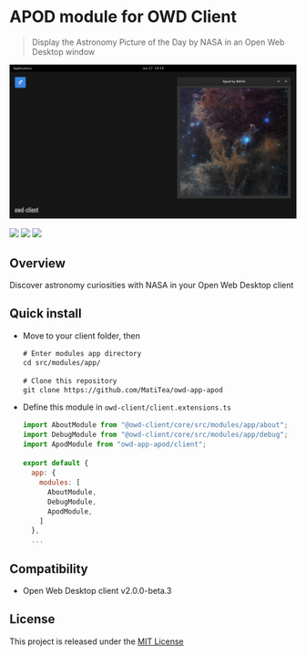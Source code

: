 # APOD module for OWD Client
> Display the Astronomy Picture of the Day by NASA in an Open Web Desktop window

<p>
    <img src="media/demo.png" alt="OWD Sample module demo" />
</p>

<p>
    <a href="https://github.com/MatiTea/owd-app-apod/blob/main/LICENSE"><img src="https://img.shields.io/badge/license-MIT-green.svg" /></a>
    <a href="https://github.com/owdproject/owd-client"><img src="https://img.shields.io/badge/owd-client-3A9CB6" /></a>
    <a href="https://github.com/topics/owd-modules"><img src="https://img.shields.io/badge/owd-modules-888" /></a>
</p>

## Overview
Discover astronomy curiosities with NASA in your Open Web Desktop client

## Quick install
- Move to your client folder, then
  ```
  # Enter modules app directory
  cd src/modules/app/
  
  # Clone this repository
  git clone https://github.com/MatiTea/owd-app-apod
  ```
- Define this module in `owd-client/client.extensions.ts`
  ```js
  import AboutModule from "@owd-client/core/src/modules/app/about";
  import DebugModule from "@owd-client/core/src/modules/app/debug";
  import ApodModule from "owd-app-apod/client";

  export default {
    app: {
      modules: [
        AboutModule,
        DebugModule,
        ApodModule,
      ]
    },
    ...
  ```

## Compatibility
- Open Web Desktop client v2.0.0-beta.3

## License
This project is released under the [MIT License](LICENSE)